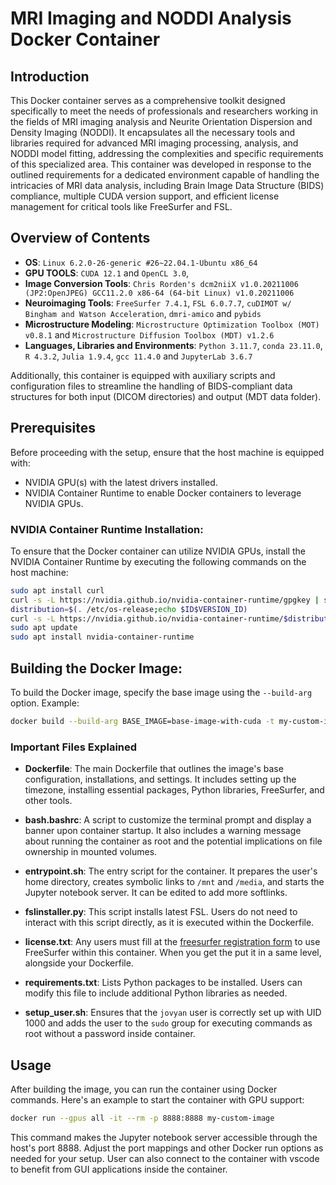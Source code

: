 # MRI Imaging and NODDI Analysis Docker Container

## Introduction

This Docker container serves as a comprehensive toolkit designed specifically to meet the needs of professionals and researchers working in the fields of MRI imaging analysis and Neurite Orientation Dispersion and Density Imaging (NODDI). It encapsulates all the necessary tools and libraries required for advanced MRI imaging processing, analysis, and NODDI model fitting, addressing the complexities and specific requirements of this specialized area. This container was developed in response to the outlined requirements for a dedicated environment capable of handling the intricacies of MRI data analysis, including Brain Image Data Structure (BIDS) compliance, multiple CUDA version support, and efficient license management for critical tools like FreeSurfer and FSL.

## Overview of Contents

- **OS**: `Linux 6.2.0-26-generic #26~22.04.1-Ubuntu x86_64`
- **GPU TOOLS**: `CUDA 12.1` and `OpenCL 3.0`, 
- **Image Conversion Tools**: `Chris Rorden's dcm2niiX v1.0.20211006 (JP2:OpenJPEG) GCC11.2.0 x86-64 (64-bit Linux) v1.0.20211006`
- **Neuroimaging Tools**: `FreeSurfer 7.4.1`, `FSL 6.0.7.7`, `cuDIMOT w/ Bingham and Watson Acceleration`, `dmri-amico` and `pybids`
- **Microstructure Modeling**: `Microstructure Optimization Toolbox (MOT) v0.8.1` and `Microstructure Diffusion Toolbox (MDT) v1.2.6`
- **Languages, Libraries and Environments**: `Python 3.11.7`, `conda 23.11.0`, `R 4.3.2`, `Julia 1.9.4`, `gcc 11.4.0` and `JupyterLab 3.6.7`


Additionally, this container is equipped with auxiliary scripts and configuration files to streamline the handling of BIDS-compliant data structures for both input (DICOM directories) and output (MDT data folder).

## Prerequisites
Before proceeding with the setup, ensure that the host machine is equipped with:
- NVIDIA GPU(s) with the latest drivers installed.
- NVIDIA Container Runtime to enable Docker containers to leverage NVIDIA GPUs.


### **NVIDIA Container Runtime Installation**:

To ensure that the Docker container can utilize NVIDIA GPUs, install the NVIDIA Container Runtime by executing the following commands on the host machine:

```sh
sudo apt install curl
curl -s -L https://nvidia.github.io/nvidia-container-runtime/gpgkey | sudo apt-key add -
distribution=$(. /etc/os-release;echo $ID$VERSION_ID)
curl -s -L https://nvidia.github.io/nvidia-container-runtime/$distribution/nvidia-container-runtime.list | sudo tee /etc/apt/sources.list.d/nvidia-container-runtime.list
sudo apt update
sudo apt install nvidia-container-runtime
```
##  **Building the Docker Image**:

To build the Docker image, specify the base image using the `--build-arg` option. Example:

```sh
docker build --build-arg BASE_IMAGE=base-image-with-cuda -t my-custom-image .
```

### Important Files Explained

- **Dockerfile**: The main Dockerfile that outlines the image's base configuration, installations, and settings. It includes setting up the timezone, installing essential packages, Python libraries, FreeSurfer, and other tools.
  
- **bash.bashrc**: A script to customize the terminal prompt and display a banner upon container startup. It also includes a warning message about running the container as root and the potential implications on file ownership in mounted volumes.
  
- **entrypoint.sh**: The entry script for the container. It prepares the user's home directory, creates symbolic links to `/mnt` and `/media`, and starts the Jupyter notebook server. It can be edited to add more softlinks.
  
- **fslinstaller.py**: This script installs latest FSL. Users do not need to interact with this script directly, as it is executed within the Dockerfile.
  
- **license.txt**: Any users must fill at the [freesurfer registration form](https://surfer.nmr.mgh.harvard.edu/registration.html) to use FreeSurfer within this container. When you get the put it in a same level, alongside your Dockerfile.
  
- **requirements.txt**: Lists Python packages to be installed. Users can modify this file to include additional Python libraries as needed.
  
- **setup_user.sh**: Ensures that the `jovyan` user is correctly set up with UID 1000 and adds the user to the `sudo` group for executing commands as root without a password inside container.

## Usage
After building the image, you can run the container using Docker commands. Here's an example to start the container with GPU support:

```sh
docker run --gpus all -it --rm -p 8888:8888 my-custom-image
```

This command makes the Jupyter notebook server accessible through the host's port 8888. Adjust the port mappings and other Docker run options as needed for your setup. User can also connect to the container with vscode to benefit from GUI applications inside the container.
